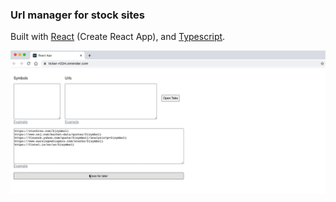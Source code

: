 ### Url manager for stock sites

Built with [React](https://reactjs.org/) (Create React App), and [Typescript](https://www.typescriptlang.org/).

![](web-ticker-demo.gif)